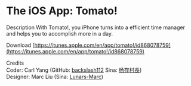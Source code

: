 The iOS App: Tomato!
===========
  
Description    With Tomato!, you iPhone turns into a efficient time manager and helps you to accomplish more in a day.

Download    [https://itunes.apple.com/en/app/tomato!/id868078759](https://itunes.apple.com/en/app/tomato!/id868078759)

Credits    
Coder: Carl Yang (GitHub: [backslash112](https://github.com/backslash112) Sina: [杨存村長](http://weibo.com/hiyangc))  
Designer: Marc Liu (Sina: [Lunars-Marc](http://weibo.com/u/2829055915))

